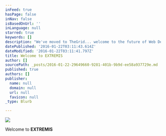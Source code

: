 ```yaml
---
inFeed: true
hasPage: false
inNav: false
isBasedOnUrl: ''
inLanguage: null
starred: true
keywords: []
description: "We've moved to TheGrid... welcome to the future of Web Development."
datePublished: '2016-01-22T03:11:43.614Z'
dateModified: '2016-01-22T03:11:41.797Z'
title: Welcome to EXTREMIS
author: []
sourcePath: _posts/2016-01-22-29649660-9281-401b-9b9d-ee58a937729e.md
published: true
authors: []
publisher:
  name: null
  domain: null
  url: null
  favicon: null
_type: Blurb

---
```

![](https://s3-us-west-2.amazonaws.com/the-grid-img/p/18bb32aba268416f1a1d75f2c784bb8adcd53777.jpg)

Welcome to **EXTREMIS**